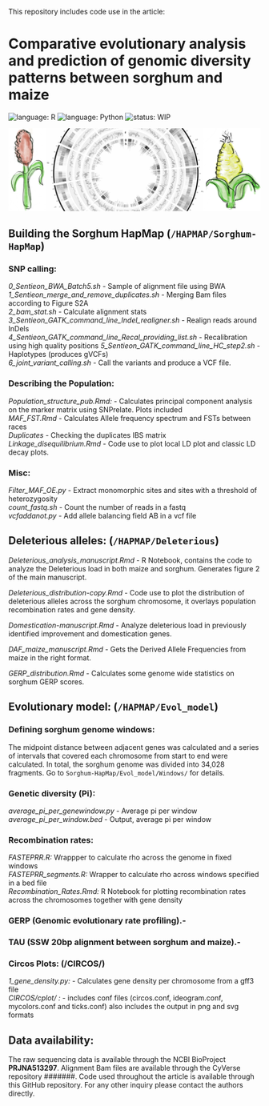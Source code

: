This repository includes code use in the article:

#  **Comparative evolutionary analysis and prediction of genomic diversity patterns between sorghum and maize**
![language: R](https://img.shields.io/badge/language-R-blue.svg)
![language: Python](https://img.shields.io/badge/language-Python-green.svg)
![status: WIP](https://img.shields.io/badge/status-WorkInProgress-red.svg)

![alt text](https://github.com/GoreLab/Sorghum-HapMap/blob/master/CIRCOS/GitHub_figure.svg)

## **Building the Sorghum HapMap** (`/HAPMAP/Sorghum-HapMap`)

  ### SNP calling: 
*0_Sentieon_BWA_Batch5.sh* - Sample of alignment file using BWA  
*1_Sentieon_merge_and_remove_duplicates.sh* - Merging Bam files according to Figure S2A  
*2_bam_stat.sh* - Calculate alignment stats  
*3_Sentieon_GATK_command_line_Indel_realigner.sh* - Realign reads around InDels  
*4_Sentieon_GATK_command_line_Recal_providing_list.sh* - Recalibration using high quality positions 
*5_Sentieon_GATK_command_line_HC_step2.sh* - Haplotypes (produces gVCFs)  
*6_joint_variant_calling.sh* - Call the variants and produce a VCF file.
    
  ### Describing the Population:

  *Population_structure_pub.Rmd:* - Calculates principal component analysis on the marker matrix using SNPrelate. Plots included  
  *MAF_FST.Rmd* - Calculates Allele frequency spectrum and FSTs between races  
  *Duplicates* - Checking the duplicates IBS matrix  
  *Linkage_disequilibrium.Rmd* - Code use to plot local LD plot and classic LD decay plots.  
  
  ### Misc:
*Filter_MAF_OE.py* - Extract monomorphic sites and sites with a threshold of heterozygosity   
*count_fastq.sh* - Count the number of reads in a fastq  
*vcfaddanot.py* - Add allele balancing field AB in a vcf file  

  
## **Deleterious alleles:** (`/HAPMAP/Deleterious`)

*Deleterious_analysis_manuscript.Rmd* - R Notebook, contains the code to analyze the Deleterious load in both maize and sorghum. Generates figure 2 of the main manuscript.  

*Deleterious_distribution-copy.Rmd* - Code use to plot the distribution of deleterious alleles across the sorghum chromosome, it overlays population recombination rates and gene density.  

*Domestication-manuscript.Rmd* - Analyze deleterious load in previously identified improvement and domestication genes.  

*DAF_maize_manuscript.Rmd* - Gets the Derived Allele Frequencies from maize in the right format.

*GERP_distribution.Rmd* - Calculates some genome wide statistics on sorghum GERP scores.

## **Evolutionary model:** (`/HAPMAP/Evol_model`)

  ### Defining  sorghum genome windows:
  The midpoint distance between adjacent genes was calculated and a series of intervals that covered each chromosome from start to end were calculated. In total, the sorghum genome was divided into 34,028 fragments.
  Go to `Sorghum-HapMap/Evol_model/Windows/` for details. 
  
  ### Genetic diversity (Pi):
  *average_pi_per_genewindow.py* - Average pi per window   
  *average_pi_per_window.bed* - Output, average pi per window  
  
  ### Recombination rates:

  *FASTEPRR.R:* Wrappper to calculate rho across the genome in fixed windows  
  *FASTEPRR_segments.R:* Wrapper to calculate rho across windows specified in a bed file  
  *Recombination_Rates.Rmd:* R Notebook for plotting recombination rates across the chromosomes together with gene density   

  ### GERP (Genomic evolutionary rate profiling).-
  
  ### TAU (SSW 20bp alignment between sorghum and maize).- 

  ### Circos Plots: (/CIRCOS/)
  *1_gene_density.py:* - Calculates gene density per chromosome from a gff3 file  
  *CIRCOS/cplot/ :* - includes conf files (circos.conf, ideogram.conf, mycolors.conf and ticks.conf) also includes the output in png and svg formats  
  
  ## Data availability:
  The raw sequencing data is available through the NCBI BioProject **PRJNA513297**. Alignment Bam files are available through the CyVerse repository #######. Code used throughout the article is available through this GitHub repository. For any other inquiry please contact the authors directly. 
  
